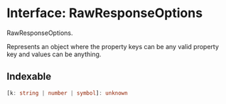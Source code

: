 # Interface: RawResponseOptions

RawResponseOptions.

Represents an object where the property keys can be any valid property key and values can be anything.

## Indexable

```ts
[k: string | number | symbol]: unknown
```
